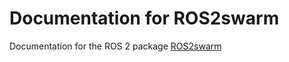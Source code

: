 # Documentation for ROS2swarm

Documentation for the ROS 2 package [ROS2swarm](https://github.com/ROS2swarm/ROS2swarm)
